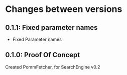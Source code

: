# Changes between versions

## 0.1.1: Fixed parameter names

* Fixed Parameter names

## 0.1.0: Proof Of Concept

Created PommFetcher, for SearchEngine v0.2
